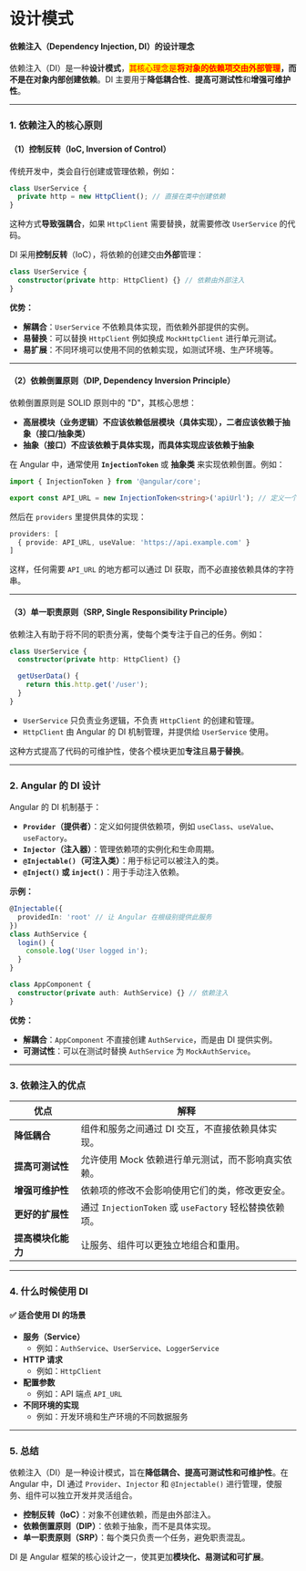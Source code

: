 # 设计模式

#### **依赖注入（Dependency Injection, DI）的设计理念**

依赖注入（DI）是一种**设计模式**，<mark style="color:red;">其核心理念是</mark><mark style="color:red;">**将对象的依赖项交由外部管理**</mark>**，而不是在对象内部创建依赖**。DI 主要用于**降低耦合性**、**提高可测试性**和**增强可维护性**。

***

### **1. 依赖注入的核心原则**

#### **（1）控制反转（IoC, Inversion of Control）**

传统开发中，类会自行创建或管理依赖，例如：

```typescript
class UserService {
  private http = new HttpClient(); // 直接在类中创建依赖
}
```

这种方式**导致强耦合**，如果 `HttpClient` 需要替换，就需要修改 `UserService` 的代码。

DI 采用**控制反转**（IoC），将依赖的创建交由**外部**管理：

```typescript
class UserService {
  constructor(private http: HttpClient) {} // 依赖由外部注入
}
```

**优势：**

* **解耦合**：`UserService` 不依赖具体实现，而依赖外部提供的实例。
* **易替换**：可以替换 `HttpClient` 例如换成 `MockHttpClient` 进行单元测试。
* **易扩展**：不同环境可以使用不同的依赖实现，如测试环境、生产环境等。

***

#### **（2）依赖倒置原则（DIP, Dependency Inversion Principle）**

依赖倒置原则是 SOLID 原则中的 "D"，其核心思想：

* **高层模块（业务逻辑）不应该依赖低层模块（具体实现），二者应该依赖于抽象（接口/抽象类）**
* **抽象（接口）不应该依赖于具体实现，而具体实现应该依赖于抽象**

在 Angular 中，通常使用 **`InjectionToken`** 或 **抽象类** 来实现依赖倒置。例如：

```typescript
import { InjectionToken } from '@angular/core';

export const API_URL = new InjectionToken<string>('apiUrl'); // 定义一个抽象的 Token
```

然后在 `providers` 里提供具体的实现：

```typescript
providers: [
  { provide: API_URL, useValue: 'https://api.example.com' }
]
```

这样，任何需要 `API_URL` 的地方都可以通过 DI 获取，而不必直接依赖具体的字符串。

***

#### **（3）单一职责原则（SRP, Single Responsibility Principle）**

依赖注入有助于将不同的职责分离，使每个类专注于自己的任务。例如：

```typescript
class UserService {
  constructor(private http: HttpClient) {}

  getUserData() {
    return this.http.get('/user');
  }
}
```

* `UserService` 只负责业务逻辑，不负责 `HttpClient` 的创建和管理。
* `HttpClient` 由 Angular 的 DI 机制管理，并提供给 `UserService` 使用。

这种方式提高了代码的可维护性，使各个模块更加**专注**且**易于替换**。

***

### **2. Angular 的 DI 设计**

Angular 的 DI 机制基于：

* **`Provider`（提供者）**：定义如何提供依赖项，例如 `useClass`、`useValue`、`useFactory`。
* **`Injector`（注入器）**：管理依赖项的实例化和生命周期。
* **`@Injectable()`（可注入类）**：用于标记可以被注入的类。
* **`@Inject()` 或 `inject()`**：用于手动注入依赖。

**示例：**

```typescript
@Injectable({
  providedIn: 'root' // 让 Angular 在根级别提供此服务
})
class AuthService {
  login() {
    console.log('User logged in');
  }
}

class AppComponent {
  constructor(private auth: AuthService) {} // 依赖注入
}
```

**优势：**

* **解耦合**：`AppComponent` 不直接创建 `AuthService`，而是由 DI 提供实例。
* **可测试性**：可以在测试时替换 `AuthService` 为 `MockAuthService`。

***

### **3. 依赖注入的优点**

| **优点**      | **解释**                                      |
| ----------- | ------------------------------------------- |
| **降低耦合**    | 组件和服务之间通过 DI 交互，不直接依赖具体实现。                  |
| **提高可测试性**  | 允许使用 Mock 依赖进行单元测试，而不影响真实依赖。                |
| **增强可维护性**  | 依赖项的修改不会影响使用它们的类，修改更安全。                     |
| **更好的扩展性**  | 通过 `InjectionToken` 或 `useFactory` 轻松替换依赖项。 |
| **提高模块化能力** | 让服务、组件可以更独立地组合和重用。                          |

***

### **4. 什么时候使用 DI**

#### ✅ **适合使用 DI 的场景**

* **服务（Service）**
  * 例如：`AuthService`、`UserService`、`LoggerService`
* **HTTP 请求**
  * 例如：`HttpClient`
* **配置参数**
  * 例如：API 端点 `API_URL`
* **不同环境的实现**
  * 例如：开发环境和生产环境的不同数据服务



***

### **5. 总结**

依赖注入（DI）是一种设计模式，旨在**降低耦合、提高可测试性和可维护性**。在 Angular 中，DI 通过 `Provider`、`Injector` 和 `@Injectable()` 进行管理，使服务、组件可以独立开发并灵活组合。

* **控制反转（IoC）**：对象不创建依赖，而是由外部注入。
* **依赖倒置原则（DIP）**：依赖于抽象，而不是具体实现。
* **单一职责原则（SRP）**：每个类只负责一个任务，避免职责混乱。

DI 是 Angular 框架的核心设计之一，使其更加**模块化、易测试和可扩展**。
